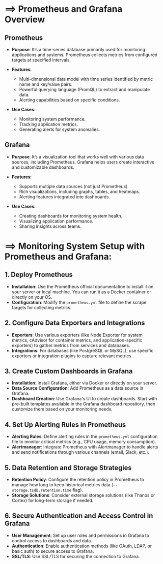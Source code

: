 # ==> Prometheus and Grafana Overview

## Prometheus

- **Purpose**: It’s a time-series database primarily used for monitoring applications and systems. Prometheus collects metrics from configured targets at specified intervals.

- **Features**:
    - Multi-dimensional data model with time series identified by metric name and key/value pairs.
    - Powerful querying language (PromQL) to extract and manipulate data.
    - Alerting capabilities based on specific conditions.

- **Use Cases**:
    - Monitoring system performance.
    - Tracking application metrics.
    - Generating alerts for system anomalies.

## Grafana

- **Purpose**: It’s a visualization tool that works well with various data sources, including Prometheus. Grafana helps users create interactive and customizable dashboards.

- **Features**:
    - Supports multiple data sources (not just Prometheus).
    - Rich visualizations, including graphs, tables, and heatmaps.
    - Alerting features integrated into dashboards.

- **Use Cases**:
    - Creating dashboards for monitoring system health.
    - Visualizing application performance.
    - Sharing insights across teams.

# ==> Monitoring System Setup with Prometheus and Grafana:

## 1. Deploy Prometheus

- **Installation**: Use the Prometheus official documentation to install it on your server or local machine. You can run it as a Docker container or directly on your OS.
- **Configuration**: Modify the `prometheus.yml` file to define the scrape targets for collecting metrics.

## 2. Configure Data Exporters and Integrations

- **Exporters**: Use various exporters (like Node Exporter for system metrics, cAdvisor for container metrics, and application-specific exporters) to gather metrics from services and databases.
- **Integrations**: For databases (like PostgreSQL or MySQL), use specific exporters or integration plugins to capture relevant metrics.

## 3. Create Custom Dashboards in Grafana

- **Installation**: Install Grafana, either via Docker or directly on your server.
- **Data Source Configuration**: Add Prometheus as a data source in Grafana.
- **Dashboard Creation**: Use Grafana's UI to create dashboards. Start with pre-built templates available in the Grafana dashboard repository, then customize them based on your monitoring needs.

## 4. Set Up Alerting Rules in Prometheus

- **Alerting Rules**: Define alerting rules in the `prometheus.yml` configuration file to monitor critical metrics (e.g., CPU usage, memory consumption).
- **Alertmanager**: Integrate Prometheus with Alertmanager to handle alerts and send notifications through various channels (email, Slack, etc.).

## 5. Data Retention and Storage Strategies

- **Retention Policy**: Configure the retention policy in Prometheus to manage how long to keep historical metrics data (`--storage.tsdb.retention.time` flag).
- **Storage Solutions**: Consider external storage solutions (like Thanos or Cortex) for long-term storage if needed.

## 6. Secure Authentication and Access Control in Grafana

- **User Management**: Set up user roles and permissions in Grafana to control access to dashboards and data.
- **Authentication**: Enable authentication methods (like OAuth, LDAP, or basic auth) to secure access to Grafana.
- **SSL/TLS**: Use SSL/TLS for securing the connection to Grafana.


